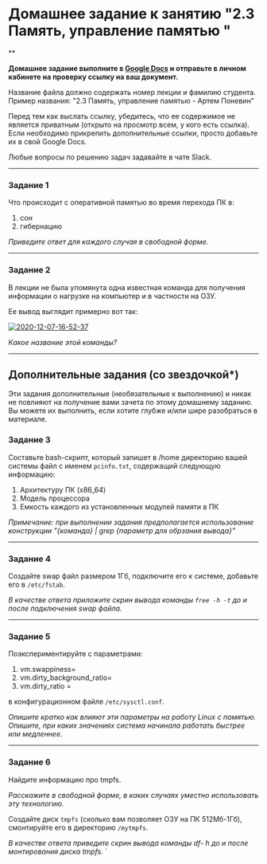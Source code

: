 # Домашнее задание к занятию "2.3 Память, управление памятью "

**

**Домашнее задание выполните в [Google Docs](https://docs.google.com/) и отправьте в личном кабинете на проверку ссылку на ваш документ.** 

Название файла должно содержать номер лекции и фамилию студента. Пример названия: "2.3 Память, управление памятью - Артем Поневин"

Перед тем как выслать ссылку, убедитесь, что ее содержимое не является приватным (открыто на просмотр всем, у кого есть ссылка). Если необходимо прикрепить дополнительные ссылки, просто добавьте их в свой Google Docs.

Любые вопросы по решению задач задавайте в чате Slack.

---

### Задание 1

Что происходит с оперативной памятью во время перехода ПК в:
1) сон
2) гибернацию

*Приведите ответ для каждого случая в свободной форме.*

---

### Задание 2

В лекции не была упомянута одна известная команда для получения информации о нагрузке на компьютер и в частности  на ОЗУ. 

Ее вывод выглядит примерно вот так: 

<a href="https://imgbb.com/"><img src="https://i.ibb.co/7Q16Chb/2020-12-07-16-52-37.png" alt="2020-12-07-16-52-37" border="0"></a>

*Какое название этой команды?* 

---

## Дополнительные задания (со звездочкой*)
Эти задания дополнительные (необязательные к выполнению) и никак не повлияют на получение вами зачета по этому домашнему заданию. Вы можете их выполнить, если хотите глубже и/или шире разобраться в материале.

### Задание 3

Составьте bash-скрипт, который запишет в /home директорию вашей системы файл с именем `pcinfo.txt`, содержащий следующую информацию:

1) Архитектуру ПК (x86_64)
2) Модель процессора
3) Емкость каждого из установленных модулей памяти в ПК

*Примечание: при выполнении задания предполагается использование конструкции "{команда} | grep {параметр для обрзания вывода}"*

---

### Задание 4

Создайте swap файл размером 1Гб, подключите его к системе, добавьте его в `/etc/fstab`.

*В качестве ответа приложите скрин вывода команды `free -h -t` до и после подключения swap файла.*

---

### Задание 5

Поэкспериментируйте с параметрами:

1) vm.swappiness=
2) vm.dirty_background_ratio=
3) vm.dirty_ratio = 

в конфигурационном файле `/etc/sysctl.conf`. 

*Опишите кратко как влияют эти параметры на работу Linux  с памятью. Опишите, при каких значениях система начинала работать быстрее или медленнее.*

---

### Задание 6

Найдите информацию про tmpfs. 

*Расскажите в свободной форме, в каких случаях уместно использовать эту технологию.*

Создайте диск `tmpfs` (сколько вам позволяет ОЗУ на ПК 512Мб-1Гб), смонтируйте его в директорию `/mytmpfs`.

*В качестве ответа приведите скрин вывода команды df- h до и после монтирования диска tmpfs.*
    `
